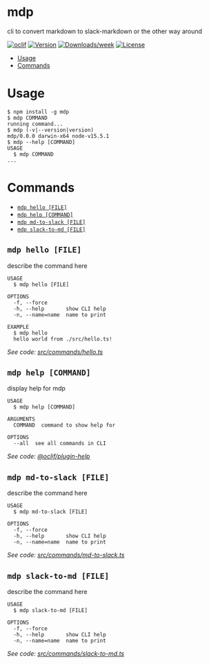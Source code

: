 mdp
===

cli to convert markdown to slack-markdown or the other way around

[![oclif](https://img.shields.io/badge/cli-oclif-brightgreen.svg)](https://oclif.io)
[![Version](https://img.shields.io/npm/v/mdp.svg)](https://npmjs.org/package/mdp)
[![Downloads/week](https://img.shields.io/npm/dw/mdp.svg)](https://npmjs.org/package/mdp)
[![License](https://img.shields.io/npm/l/mdp.svg)](https://github.com/Koleok/mdp/blob/master/package.json)

<!-- toc -->
* [Usage](#usage)
* [Commands](#commands)
<!-- tocstop -->
# Usage
<!-- usage -->
```sh-session
$ npm install -g mdp
$ mdp COMMAND
running command...
$ mdp (-v|--version|version)
mdp/0.0.0 darwin-x64 node-v15.5.1
$ mdp --help [COMMAND]
USAGE
  $ mdp COMMAND
...
```
<!-- usagestop -->
# Commands
<!-- commands -->
* [`mdp hello [FILE]`](#mdp-hello-file)
* [`mdp help [COMMAND]`](#mdp-help-command)
* [`mdp md-to-slack [FILE]`](#mdp-md-to-slack-file)
* [`mdp slack-to-md [FILE]`](#mdp-slack-to-md-file)

## `mdp hello [FILE]`

describe the command here

```
USAGE
  $ mdp hello [FILE]

OPTIONS
  -f, --force
  -h, --help       show CLI help
  -n, --name=name  name to print

EXAMPLE
  $ mdp hello
  hello world from ./src/hello.ts!
```

_See code: [src/commands/hello.ts](https://github.com/Koleok/mdp/blob/v0.0.0/src/commands/hello.ts)_

## `mdp help [COMMAND]`

display help for mdp

```
USAGE
  $ mdp help [COMMAND]

ARGUMENTS
  COMMAND  command to show help for

OPTIONS
  --all  see all commands in CLI
```

_See code: [@oclif/plugin-help](https://github.com/oclif/plugin-help/blob/v3.2.2/src/commands/help.ts)_

## `mdp md-to-slack [FILE]`

describe the command here

```
USAGE
  $ mdp md-to-slack [FILE]

OPTIONS
  -f, --force
  -h, --help       show CLI help
  -n, --name=name  name to print
```

_See code: [src/commands/md-to-slack.ts](https://github.com/Koleok/mdp/blob/v0.0.0/src/commands/md-to-slack.ts)_

## `mdp slack-to-md [FILE]`

describe the command here

```
USAGE
  $ mdp slack-to-md [FILE]

OPTIONS
  -f, --force
  -h, --help       show CLI help
  -n, --name=name  name to print
```

_See code: [src/commands/slack-to-md.ts](https://github.com/Koleok/mdp/blob/v0.0.0/src/commands/slack-to-md.ts)_
<!-- commandsstop -->
